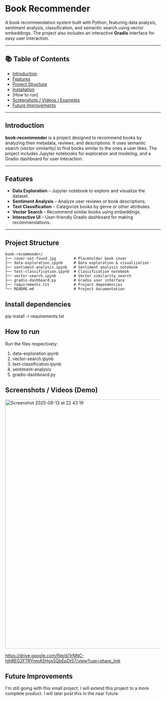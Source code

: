# Book Recommender

A book recommendation system built with Python, featuring data analysis, sentiment analysis, classification, and semantic search using vector embeddings. The project also includes an interactive **Gradio** interface for easy user interaction.

---

## 📚 Table of Contents

- [Introduction](#introduction)
- [Features](#features)
- [Project Structure](#project-structure)
- [Installation](#installation)
- [How to run]
- [Screenshots / Videos / Examples](#screenshots--examples)
- [Future Improvements](#future-improvements)


---

## Introduction

**book-recommender** is a project designed to recommend books by analyzing their metadata, reviews, and descriptions. It uses semantic search (vector similarity) to find books similar to the ones a user likes. The project includes Jupyter notebooks for exploration and modeling, and a Gradio dashboard for user interaction.

---

## Features

- **Data Exploration** – Jupyter notebook to explore and visualize the dataset.
- **Sentiment Analysis** – Analyze user reviews or book descriptions.
- **Text Classification** – Categorize books by genre or other attributes.
- **Vector Search** – Recommend similar books using embeddings.
- **Interactive UI** – User-friendly Gradio dashboard for making recommendations.

---

## Project Structure

```text
book-recommender/
├── cover-not-found.jpg        # Placeholder book cover
├── data-exploration.ipynb     # Data exploration & visualization
├── sentiment-analysis.ipynb   # Sentiment analysis notebook
├── text-classification.ipynb  # Classification notebook
├── vector-search.ipynb        # Vector similarity search
├── gradio-dashboard.py        # Gradio user interface
├── requirements.txt           # Project dependencies
└── README.md                  # Project documentation

```

## Install dependencies

pip install -r requirements.txt

## How to run
Run the files respectively:

1. data-exploration.ipynb
2. vector-search.ipynb
3. text-classification.ipynb
4. sentiment-analysis
5. gradio-dashboard.py



## Screenshots / Videos (Demo)

<img width="1440" height="802" alt="Screenshot 2025-08-13 at 22 43 19" src="https://github.com/user-attachments/assets/f8681344-3c4e-4f0d-9cfa-98d9d621c691" />


https://drive.google.com/file/d/1rNNC-hjhREG2F7RYnmA5Hgs5QbEpDt57/view?usp=share_link

## Future Improvements

I'm still going with this small project. I will extend this project to a more complete product. I will later post this in the near future




